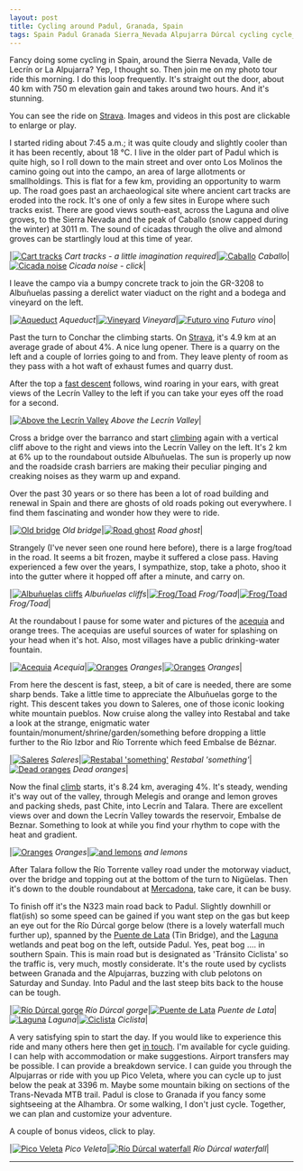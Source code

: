 ```yaml
---
layout: post
title: Cycling around Padul, Granada, Spain
tags: Spain Padul Granada Sierra_Nevada Alpujarra Dúrcal cycling cycle_guide cycling_holiday strava
---
```


Fancy doing some cycling in Spain, around the Sierra Nevada, Valle de Lecrín
or La Alpujarra? Yep, I thought so. Then join me on my photo tour ride
this morning. I do this loop frequently. It's straight out the door, about
40 km with 750 m elevation gain and takes around two hours. And it's stunning.

<!--more-->

You can see the ride on
[Strava](https://www.strava.com/activities/2503122223). Images and
videos in this post are clickable to enlarge or play.

I started riding about 7:45 a.m.; it was quite cloudy and slightly cooler than
it has been recently, about 18 °C. I live in the older part of Padul which is
quite high, so I roll down to the main street and over onto Los Molinos the
camino going out into the campo, an area of large allotments or smallholdings.
This is flat for a few km, providing an opportunity to warm up. The road goes
past an archaeological site where ancient cart tracks are eroded into the rock.
It's one of only a few sites in Europe where such tracks exist. There are good
views south-east, across the Laguna and olive groves, to the Sierra Nevada and
the peak of Caballo (snow capped during the winter) at 3011 m. The sound of
cicadas through the olive and almond groves can be startlingly loud at this
time of year.

|[![Cart tracks](/public/images/thumb.cart_track.jpg "Cart tracks - a little imagination required")](/public/images/cart_track.jpg) *Cart tracks - a little imagination required*|[![Caballo](/public/images/thumb.caballo.jpg "Caballo")](/public/images/caballo.jpg) *Caballo*|[![Cicada noise](/public/images/cicada_snap.png "Cicada noise - click")](/public/images/cicadas.mp4) *Cicada noise - click*|

I leave the campo via a bumpy concrete track to join the GR-3208 to
Albuñuelas passing a derelict water viaduct on the right and a bodega
and vineyard on the left.

|[![Aqueduct](/public/images/thumb.aquaduct.jpg "Aqueduct")](/public/images/aquaduct.jpg) *Aqueduct*|[![Vineyard](/public/images/thumb.vineyard.jpg "Vineyard")](/public/images/vineyard.jpg) *Vineyard*|[![Futuro vino](/public/images/thumb.grapes.jpg "Futuro vino")](/public/images/grapes.jpg) *Futuro vino*|

Past the turn to Conchar the climbing starts. On
[Strava](https://www.strava.com/segments/11838665), it's 4.9 km at an average
grade of about 4%. A nice lung opener. There is a quarry on the left and a
couple of lorries going to and from. They leave plenty of room as they pass
with a hot waft of exhaust fumes and quarry dust.

After the top a [fast descent](https://www.strava.com/segments/12537902)
follows, wind roaring in your ears, with great views of the Lecrín Valley to
the left if you can take your eyes off the road for a second.

|[![Above the Lecrín Valley](/public/images/thumb.lecrin_panorama.jpg "Above the Lecrín Valley")](/public/images/lecrin_panorama.jpg) *Above the Lecrín Valley*|

Cross a bridge over the barranco and start
[climbing](https://www.strava.com/segments/1223569) again with a vertical
cliff above to the right and views into the Lecrín Valley on the left. It's
2 km at 6% up to the roundabout outside Albuñuelas. The sun is properly up now
and the roadside crash barriers are making their peculiar pinging and creaking
noises as they warm up and expand.

Over the past 30 years or so there has been a lot of road building and renewal
in Spain and there are ghosts of old roads poking out everywhere. I find them
fascinating and wonder how they were to ride.

|[![Old bridge](/public/images/thumb.old_bridge.jpg "Old bridge")](/public/images/old_bridge.jpg) *Old bridge*|[![Road ghost](/public/images/thumb.old_road.jpg "Road ghost")](/public/images/old_road.jpg) *Road ghost*|

Strangely (I've never seen one round here before), there is a large frog/toad
in the road. It seems a bit frozen, maybe it suffered a close pass. Having
experienced a few over the years, I sympathize, stop, take a photo, shoo it
into the gutter where it hopped off after a minute, and carry on.

|[![Albuñuelas cliffs](/public/images/thumb.cliffs_albunuelas.jpg "Albuñuelas cliffs")](/public/images/cliffs_albunuelas.jpg) *Albuñuelas cliffs*|[![Frog/Toad](/public/images/thumb.frog2.jpg "Frog/Toad")](/public/images/frog2.jpg) *Frog/Toad*|[![Frog/Toad](/public/images/thumb.frog.jpg "Frog/Toad")](/public/images/frog.jpg) *Frog/Toad*|

At the roundabout I pause for some water and pictures of the
[acequia](https://en.wikipedia.org/wiki/Acequia) and orange trees. The
acequias are useful sources of water for splashing on your head when it's hot.
Also, most villages have a public drinking-water fountain.

|[![Acequia](/public/images/thumb.acequia.jpg "Acequia")](/public/images/acequia.jpg) *Acequia*|[![Oranges](/public/images/thumb.orange_tree1.jpg "Oranges")](/public/images/orange_tree1.jpg) *Oranges*|[![Oranges](/public/images/thumb.orange_tree2.jpg "Oranges")](/public/images/orange_tree2.jpg) *Oranges*|

From here the descent is fast, steep, a bit of care is needed, there are some
sharp bends. Take a little time to appreciate the Albuñuelas gorge to the
right. This descent takes you down to Saleres, one of those iconic looking
white mountain pueblos. Now cruise along the valley into Restabal and take a
look at the strange, enigmatic water fountain/monument/shrine/garden/something
before dropping a little further to the Río Izbor and Río Torrente which
feed Embalse de Béznar.

|[![Saleres](/public/images/thumb.saleres.jpg "Saleres")](/public/images/saleres.jpg) *Saleres*|[![Restabal 'something'](/public/images/thumb.restabal_fountain.jpg "Restabal 'something'")](/public/images/restabal_fountain.jpg) *Restabal 'something'*|[![Dead oranges](/public/images/thumb.dead_oranges.jpg "Dead oranges")](/public/images/dead_oranges.jpg) *Dead oranges*|

Now the final [climb](https://www.strava.com/segments/7316506) starts, it's
8.24 km, averaging 4%. It's steady, wending it's way out of the valley, through
Melegís and orange and lemon groves and packing sheds, past Chite, into
Lecrín and Talara. There are excellent views over and down the Lecrín Valley
towards the reservoir, Embalse de Beznar. Something to look at while you find
your rhythm to cope with the heat and gradient.

|[![Oranges](/public/images/thumb.orange_box.jpg "Oranges")](/public/images/orange_box.jpg) *Oranges*|[![and lemons](/public/images/thumb.lemon_box.jpg "and lemons")](/public/images/lemon_box.jpg) *and lemons*

After Talara follow the Río Torrente valley road under the motorway
viaduct, over the bridge and topping out at the bottom of the
turn to Nigüelas. Then it's down to the double roundabout at
[Mercadona](https://en.wikipedia.org/wiki/Mercadona), take care, it can be
busy.

To finish off it's the N323 main road back to Padul. Slightly downhill
or flat(ish) so some speed can be gained if you want step on the
gas but keep an eye out for the Río Dúrcal gorge below (there
is a lovely waterfall much further up), spanned by the [Puente de
Lata](https://es.wikipedia.org/wiki/Puente_de_Lata) (Tin Bridge), and the
[Laguna](https://es.wikipedia.org/wiki/Laguna_de_El_Padul) wetlands and peat
bog on the left, outside Padul. Yes, peat bog .... in southern Spain. This is
main road but is designated as 'Tránsito Ciclista' so the traffic is, very
much, mostly considerate. It's the route used by cyclists between Granada and
the Alpujarras, buzzing with club pelotons on Saturday and Sunday. Into Padul
and the last steep bits back to the house can be tough.

|[![Río Dúrcal gorge](/public/images/thumb.durcal_gorge.jpg "Río Dúrcal gorge")](/public/images/durcal_gorge.jpg) *Río Dúrcal gorge*|[![Puente de Lata](/public/images/thumb.tin_bridge.jpg "Puente de Lata")](/public/images/tin_bridge.jpg) *Puente de Lata*|[![Laguna](/public/images/thumb.laguna.jpg "Laguna")](/public/images/laguna.jpg) *Laguna*|[![Ciclista](/public/images/thumb.tránsito_ciclista.jpg "Ciclista")](/public/images/tránsito_ciclista.jpg) *Ciclista*|

A very satisfying spin to start the day. If you would like to experience this
ride and many others here then get [in touch](/about). I'm available for
cycle guiding. I can help with accommodation or make suggestions. Airport
transfers may be possible. I can provide a breakdown service. I can guide you
through the Alpujarras or ride with you up Pico Veleta, where you can cycle
up to just below the peak at 3396 m. Maybe some mountain biking on sections
of the Trans-Nevada MTB trail. Padul is close to Granada if you fancy some
sightseeing at the Alhambra. Or some walking, I don't just cycle. Together, we
can plan and customize your adventure.

A couple of bonus videos, click to play.

|[![Pico Veleta](/public/images/pv_snap.png "Pico Veleta")](/public/images/pico_veleta.mp4) *Pico Veleta*|[![Río Dúrcal waterfall](/public/images/rd_wf_snap.png "Río Dúrcal waterfall")](/public/images/rio_durcal_waterfall.mp4) *Río Dúrcal waterfall*|

----

